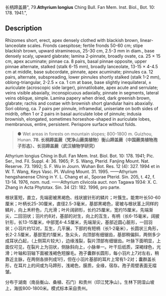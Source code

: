 长柄蹄盖蕨",
79.**Athyrium longius** Ching Bull. Fan Mem. Inst. Biol., Bot. 10: 178. 1941.",

## Description
Rhizomes short, erect, apex densely clothed with blackish brown, linear-lanceolate scales. Fronds caespitose; fertile fronds 50-60 cm; stipe blackish brown, upward stramineous, 25-30 cm, 2.5-3 mm in diam., base densely scaly, upward glabrate; lamina 2-pinnate, broadly ovate, ca. 25 × 15 cm, apex acuminate; pinnae ca. 8 pairs, basal pinnae opposite, upper pinnae alternate, stalked (stalk 6-15 mm), broadly lanceolate, 13-15 × 4-4.5 cm at middle, base subcordate, pinnate, apex acuminate; pinnules ca. 12 pairs, alternate, subspreading, lower pinnules shortly stalked (stalk 1-2 mm), oblong-triangular, 2-2.5 × ca. 1 cm at base, base slightly inequilateral, ± auriculate (acroscopic side larger), pinnatilobate, apex acute and serrulate; veins visible abaxially, inconspicuous adaxially, pinnate in segments, lateral veins oblique, simple. Lamina papery when dried, dark greenish brown, glabrate; rachis and costae with brownish short glandular hairs abaxially. Sori oblong, ca. 7 pairs per pinnule, inframedial, uniseriate on both sides of midrib, often 1 or 2 pairs in basal auriculate lobe of pinnule; indusia brownish, elongated, sometimes horseshoe-shaped in auriculate lobes, membranous, entire, persistent. Perispore surface without folds.

> ● Wet areas in forests on mountain slopes; 800-1800 m. Guizhou, Hunan.
**78. 长柄蹄盖蕨（梵净山蕨类植物）衡山蹄盖蕨（中国蕨类植物孢子形态）、长羽蹄盖蕨（武汉植物学研究）**

Athyrium longius Ching in Bull. Fan Mem. Inst. Biol. Bot. 10: 178. 1941; Pic. Ser., Ind. Fil. Suppl. 4: 36. 1965; P. S. Wang, Pterid. Fanjing Mount. Nat. Reserve. 73. 1992; S. F. Wu in Journ. Wuhan Bot. Res. 12 (4): 327. 1994 et in W. T. Wang, Keys Vasc. Pl. Wuling Mount. 31. 1995. ——Athyrium hengshanense Ching in Y. L. Chang et al., Sporae Pterid. Sin. 205, t. 42, f. 13-14. 1976, nom. nud. ——Athyrium clivicola auct. non Tagawa 1934: X. C. Zhang in Acta Phytotax. Sin. 34 (2): 182. 1996, pro parte.

根状茎短，直立，先端密被黑褐色、线状披针形的鳞片；叶簇生。能育叶长50-60厘米；叶柄长25-30厘米，直径2.5-3毫米，基部黑褐色，密被与根状茎上同样的鳞片，向上禾秆色，几光滑；叶片阔卵形，长约25厘米，宽约15厘米，先端渐尖，二回羽状；羽片约8对，基部的对生，向上的互生，有柄（长6-15毫米，阔披针形，长13-15厘米，中部宽4-4.5厘米，先端渐尖，基部近圆心脏形，一回羽状；小羽片约12对，互生，几平展，下部的有短柄（长1-2毫米），长圆状三角形，长2-2.5厘米，基部宽约1厘米，急尖头，向顶部有细锯齿，基部稍偏斜，两侧多少成耳状凸起，（上侧耳片较大），边缘浅裂，裂片顶部有细锯齿。叶脉下面明显，上面仅可见，在裂片上为羽状，侧脉斜向上，小脉单一。叶干后纸质，深褐绿色，光滑；叶轴和羽轴下面被浅褐色短腺毛。孢子囊群长圆形，每小羽片上7对左右，稍靠近主脉，在两侧各排列成1行，但在小羽片基部的耳片上常有1-2对；囊群盖长形，在耳片上的间或为马蹄形，浅褐色，膜质，全缘，宿存。孢子周壁表面无褶皱。

分布于湖南（南岳衡山、桑植、石门）和贵州（印江梵净山）。生林下阴湿山坡上，海拔800-1800米。模式标本采自贵州。
